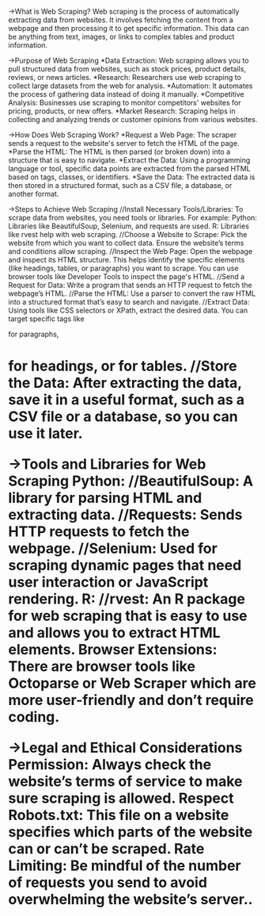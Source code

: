 ->What is Web Scraping?
Web scraping is the process of automatically extracting data from websites. It involves fetching the content from a webpage and then processing it to get specific information. This data can be anything from text, images, or links to complex tables and product information.

->Purpose of Web Scraping
*Data Extraction: Web scraping allows you to pull structured data from websites, such as stock prices, product details, reviews, or news articles.
*Research: Researchers use web scraping to collect large datasets from the web for analysis.
*Automation: It automates the process of gathering data instead of doing it manually.
*Competitive Analysis: Businesses use scraping to monitor competitors' websites for pricing, products, or new offers.
*Market Research: Scraping helps in collecting and analyzing trends or customer opinions from various websites.

->How Does Web Scraping Work?
*Request a Web Page: The scraper sends a request to the website's server to fetch the HTML of the page.
*Parse the HTML: The HTML is then parsed (or broken down) into a structure that is easy to navigate.
*Extract the Data: Using a programming language or tool, specific data points are extracted from the parsed HTML based on tags, classes, or identifiers.
*Save the Data: The extracted data is then stored in a structured format, such as a CSV file, a database, or another format.

->Steps to Achieve Web Scraping
//Install Necessary Tools/Libraries: To scrape data from websites, you need tools or libraries. For example:
Python: Libraries like BeautifulSoup, Selenium, and requests are used.
R: Libraries like rvest help with web scraping.
//Choose a Website to Scrape: Pick the website from which you want to collect data. Ensure the website’s terms and conditions allow scraping.
//Inspect the Web Page: Open the webpage and inspect its HTML structure. This helps identify the specific elements (like headings, tables, or paragraphs) you want to scrape. You can use browser tools like Developer Tools to inspect the page's HTML.
//Send a Request for Data: Write a program that sends an HTTP request to fetch the webpage’s HTML.
//Parse the HTML: Use a parser to convert the raw HTML into a structured format that’s easy to search and navigate.
//Extract Data: Using tools like CSS selectors or XPath, extract the desired data. You can target specific tags like <p> for paragraphs, <h1> for headings, or <table> for tables.
//Store the Data: After extracting the data, save it in a useful format, such as a CSV file or a database, so you can use it later.

->Tools and Libraries for Web Scraping
Python:
//BeautifulSoup: A library for parsing HTML and extracting data.
//Requests: Sends HTTP requests to fetch the webpage.
//Selenium: Used for scraping dynamic pages that need user interaction or JavaScript rendering.
R:
//rvest: An R package for web scraping that is easy to use and allows you to extract HTML elements.
Browser Extensions: There are browser tools like Octoparse or Web Scraper which are more user-friendly and don’t require coding.

->Legal and Ethical Considerations
Permission: Always check the website’s terms of service to make sure scraping is allowed.
Respect Robots.txt: This file on a website specifies which parts of the website can or can’t be scraped.
Rate Limiting: Be mindful of the number of requests you send to avoid overwhelming the website’s server..
